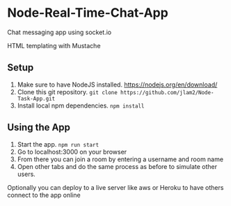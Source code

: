 # Node-Real-Time-Chat-App
Chat messaging app using socket.io

HTML templating with Mustache

## Setup

1. Make sure to have NodeJS installed. https://nodejs.org/en/download/
2. Clone this git repository. `git clone https://github.com/jlam2/Node-Task-App.git`
3. Install local npm dependencies. `npm install`

## Using the App
 
1. Start the app. `npm run start`
2. Go to localhost:3000 on your browser  
3. From there you can join a room by entering a username and room name
4. Open other tabs and do the same process as before to simulate other users.  

Optionally you can deploy to a live server like aws or Heroku to have others connect to the app online
